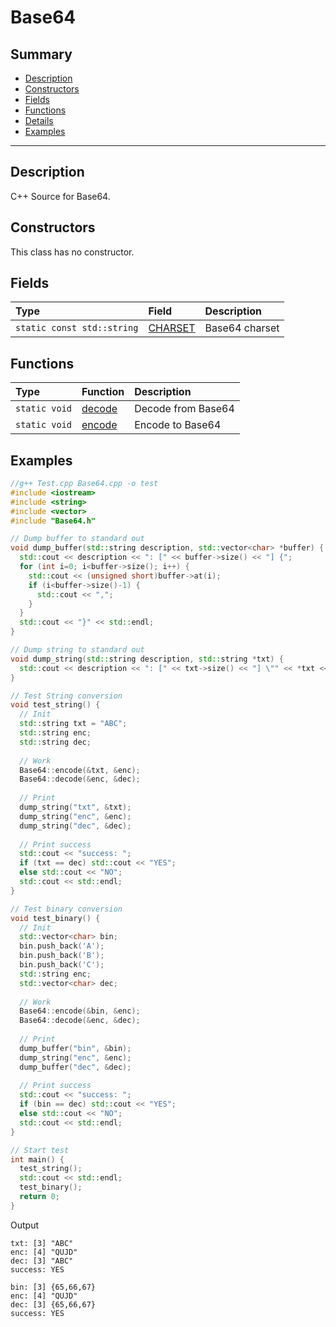 # Base64

## Summary

* [Description](#description)
* [Constructors](#constructors)
* [Fields](#fields)
* [Functions](#functions)
* [Details](#details)
* [Examples](#examples)

___

## Description

C++ Source for Base64.

## Constructors

This class has no constructor.

## Fields

|Type                       |Field                 |Description    |
|:--------------------------|:---------------------|:--------------|
|`static const std::string` |[CHARSET](CHARSET.md) |Base64 charset |

## Functions

|Type         |Function            |Description        |
|:------------|:-------------------|:------------------|
|`static void`|[decode](decode.md) |Decode from Base64 |
|`static void`|[encode](encode.md) |Encode to Base64   |


## Examples

```C++
//g++ Test.cpp Base64.cpp -o test
#include <iostream>
#include <string>
#include <vector>
#include "Base64.h"

// Dump buffer to standard out
void dump_buffer(std::string description, std::vector<char> *buffer) {
  std::cout << description << ": [" << buffer->size() << "] {";
  for (int i=0; i<buffer->size(); i++) {
    std::cout << (unsigned short)buffer->at(i);
    if (i<buffer->size()-1) {
      std::cout << ",";
    }
  }
  std::cout << "}" << std::endl;
}

// Dump string to standard out
void dump_string(std::string description, std::string *txt) {
  std::cout << description << ": [" << txt->size() << "] \"" << *txt << "\"" << std::endl;
}

// Test String conversion
void test_string() {
  // Init
  std::string txt = "ABC";
  std::string enc;
  std::string dec;
  
  // Work
  Base64::encode(&txt, &enc);
  Base64::decode(&enc, &dec);
  
  // Print
  dump_string("txt", &txt);
  dump_string("enc", &enc);
  dump_string("dec", &dec);
  
  // Print success
  std::cout << "success: ";
  if (txt == dec) std::cout << "YES";
  else std::cout << "NO";
  std::cout << std::endl;
}

// Test binary conversion
void test_binary() {
  // Init
  std::vector<char> bin;
  bin.push_back('A');
  bin.push_back('B');
  bin.push_back('C');
  std::string enc;
  std::vector<char> dec;
  
  // Work
  Base64::encode(&bin, &enc);
  Base64::decode(&enc, &dec);
  
  // Print
  dump_buffer("bin", &bin);
  dump_string("enc", &enc);
  dump_buffer("dec", &dec);
  
  // Print success
  std::cout << "success: ";
  if (bin == dec) std::cout << "YES";
  else std::cout << "NO";
  std::cout << std::endl;
}

// Start test
int main() {
  test_string();
  std::cout << std::endl;
  test_binary();
  return 0;
}
```

Output

```shell
txt: [3] "ABC"
enc: [4] "QUJD"
dec: [3] "ABC"
success: YES

bin: [3] {65,66,67}
enc: [4] "QUJD"
dec: [3] {65,66,67}
success: YES
```
